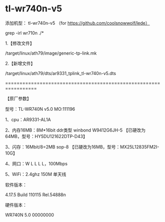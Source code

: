 # tl-wr740n-v5
添加机型：
tl-wr740n-v5
（for https://github.com/coolsnowwolf/lede）

grep -irl wr710n ./*

1.【修改文件】

/target/linux/ath79/image/generic-tp-link.mk

2.【新增文件】

/target/linux/ath79/dts/ar9331_tplink_tl-wr740n-v5.dts

=================================================================

【原厂参数】

型号：TL-WR740N v5.0  MO:111196

1、cpu：AR9331-AL1A

2、内存16MB：8M*16bit ddr类型 winbond  W9412G6JH-5 【已硬改为64MB，型号：HY5DU121622DTP-D43】

3、闪存：16Mbit/8=2MB sop-8 【已硬改为16MB，型号：MX25L12835FM2I-10G】

4、网口：W L L L L，100Mbps

5、WiFi：2.4ghz 150M 单天线


软件版本：  

4.17.5 Build 110115 Rel.54888n

硬件版本：     

WR740N 5.0 00000000

